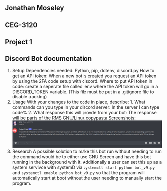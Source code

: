 ## Jonathan Moseley
## CEG-3120
## Project 1

## Discord Bot documentation

1. Setup
   Dependencies needed: Python, pip, dotenv, discord.py
   How to get an API token: When a new bot is created you request an API token by using the 2FA code setup with discord. 
   Where to put API token in code: create a seperate file called .env where the API token will go in a DISCORD_TOKEN variable. (This file must be put in a .gitignore file to disable tracking)
2. Usage
   With your changes to the code in place, describe:
       1. What commands can you type in your discord server: In the server I can type code% 
       2. What response this will provde from your bot: The response will be parts of the RMS GNU/Linux copypasta
   Screenshots:
   ![Discord_Screenshot](https://github.com/WSU-kduncan/ceg3120-Jmoseley512/blob/main/Discord-Bot/Bot.png)
3. Research
   A possible solution to make this bot run without needing to run the command would be to either use GNU Screen and have this bot running in the background with it. 
   Additionally a user can set this up as a system servivce with systemD via ```systemctl start python bot_v9.py``` and ```systemctl enable python bot_v9.py``` so that the program will automatically start at boot without the user needing to manually start the program. 

